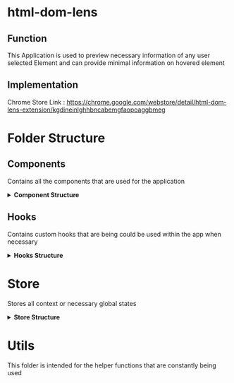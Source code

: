# html-dom-lens

## Function
This Application is used to preview necessary information of any user selected Element and can provide minimal information on hovered element

## Implementation
Chrome Store Link : https://chrome.google.com/webstore/detail/html-dom-lens-extension/kgdineinlghhbncabemgfaopoaggbmeg

# Folder Structure

## Components

Contains all the components that are used for the application

<details><summary><b>Component Structure</b></summary>

  1. DomInfoDialogBox - This contains the main body of the application 

  2. DomInfo - Stores components that display the information related to the selected DOM 
     this is currently divided into 5 parts according to grouping.  
      The grouped information are as follows : <br />
        i. selected element basic information are in DomDetails.js <br />
        ii. selected element data attributes list are in AttributeDetails.js <br />
        iii. list selected element's children are in ChildDetails.js <br />
        iv. id and class of selected element's parent are in ParentDetails.js <br />

  3. Panel - represents modals outside of the main dialog box that support the functions for the application
      The panels so far are as follows : <br />
        i. Bookmark Panel for the user to input the bookmark name <br />
        ii. Annotation Panel for the user to add annotation for selected element <br />

  4. Widget - contains part of the application that are doing functions outside the main dialog box 
     but still does the task within the scope of the application
      Current Widgets so far are as follows: <br />
        i. Bookmark Store Folder contains the entire bookmark store widget where bookmarks are saved <br />
        ii. DOMOptions.js contains container for the different button options beside the main dialog box <br />
        iii. DOMMinimalDetailsWidget.js contains the minimal display for hovered element <br />
  
  5. Shared - this folder contains all the block of codes that are being reused or could be reused for the entire project 
       The current status are as follows: <br />
        i. Button folder holds all buttons that are being used multiple times or could be used multiple times in the application
        examples of this are CloseButton.js or OptionButton.js <br />
        ii. Input folder holds the block of code for inputs that are already customized according to the design of the application 
        currently being used on bookmarkpanel but could be reused when another need occurs to maintain uniformity. <br />
        iii. Modal folder contains the main standard modal for the application outside main dialog box to be reused when necessary to maintain uniformity currently being used on annotation panel and bookmark panel <br />
</details>

## Hooks 

Contains custom hooks that are being could be used within the app when necessary

<details><summary><b>Hooks Structure</b></summary>

  1. useDraggable.js is the custom hooked used to make a component draggable this is currently being used on the main dialog box 
  but could still be used on other components if deemed necessary.

  2. useLocalStorage.js is used to store information into local storage
</details>

# Store 

Stores all context or necessary global states
<details><summary><b>Store Structure</b></summary>

  1. global-context.js - currently being used for to monitor change of states of bookmark

</details>

# Utils

This folder is intended for the helper functions that are constantly being used 
